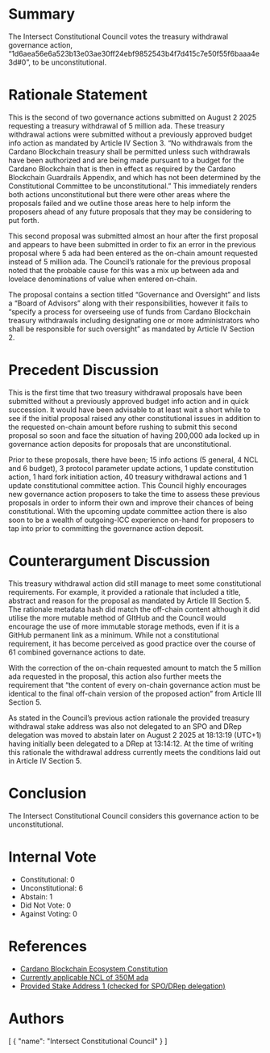 
# Summary

The Intersect Constitutional Council votes the treasury withdrawal governance action, “1d6aea56e6a523b13e03ae30ff24ebf9852543b4f7d415c7e50f55f6baaa4e3d#0”, to be unconstitutional.

# Rationale Statement

This is the second of two governance actions submitted on August 2 2025 requesting a treasury withdrawal of 5 million ada. These treasury withdrawal actions were submitted without a previously approved budget info action as mandated by Article IV Section 3. “No withdrawals from the Cardano Blockchain treasury shall be permitted unless such withdrawals have been authorized and are being made pursuant to a budget for the Cardano Blockchain that is then in effect as required by the Cardano Blockchain Guardrails Appendix, and which has not been determined by the Constitutional Committee to be unconstitutional.” This immediately renders both actions unconstitutional but there were other areas where the proposals failed and we outline those areas here to help inform the proposers ahead of any future proposals that they may be considering to put forth.

This second proposal was submitted almost an hour after the first proposal and appears to have been submitted in order to fix an error in the previous proposal where 5 ada had been entered as the on-chain amount requested instead of 5 million ada. The Council’s rationale for the previous  proposal noted that the probable cause for this was a mix up between ada and lovelace denominations of value when entered on-chain.

The proposal contains a section titled “Governance and Oversight” and lists a “Board of Advisors” along with their responsibilities, however it fails to “specify a process for overseeing use of funds from Cardano Blockchain treasury withdrawals including designating one or more administrators who shall be responsible for such oversight” as mandated by Article IV Section 2.

# Precedent Discussion

This is the first time that two treasury withdrawal proposals have been submitted without a previously approved budget info action and in quick succession. It would have been advisable to at least wait a short while to see if the initial proposal raised any other constitutional issues in addition to the requested on-chain amount before rushing to submit this second proposal so soon and face the situation of having 200,000 ada locked up in governance action deposits for proposals that are unconstitutional.

Prior to these proposals, there have been; 15 info actions (5 general, 4 NCL and 6 budget), 3 protocol parameter update actions, 1 update constitution action, 1 hard fork initiation action, 40 treasury withdrawal actions and 1 update constitutional committee action. This Council highly encourages new governance action proposers to take the time to assess these previous proposals in order to inform their own and improve their chances of being constitutional. With the upcoming update committee action there is also soon to be a wealth of outgoing-ICC experience on-hand for proposers to tap into prior to committing the governance action deposit.

# Counterargument Discussion

This treasury withdrawal action did still manage to meet some constitutional requirements. For example, it provided a rationale that included a title, abstract and reason for the proposal as mandated by Article III Section 5. The rationale metadata hash did match the off-chain content although it did utilise the more mutable method of GItHub and the Council would encourage the use of more immutable storage methods, even if it is a GitHub permanent link as a minimum. While not a constitutional requirement, it has become perceived as good practice over the course of 61 combined governance actions to date.

With the correction of the on-chain requested amount to match the 5 million ada requested in the proposal, this action also further meets the requirement that “the content of every on-chain governance action must be identical to the final off-chain version of the proposed action” from Article III Section 5.

As stated in the Council’s previous action rationale the provided treasury withdrawal stake address was also not delegated to an SPO and DRep delegation was moved to abstain later on August 2 2025 at 18:13:19 (UTC+1) having initially been delegated to a DRep at 13:14:12. At the time of writing this rationale the withdrawal address currently meets the conditions laid out in Article IV Section 5.

# Conclusion

The Intersect Constitutional Council considers this governance action to be unconstitutional.

# Internal Vote

- Constitutional: 0
- Unconstitutional: 6
- Abstain: 1
- Did Not Vote: 0
- Against Voting: 0

# References

- [Cardano Blockchain Ecosystem Constitution](ipfs://bafkreiazhhawe7sjwuthcfgl3mmv2swec7sukvclu3oli7qdyz4uhhuvmy)
- [Currently applicable NCL of 350M ada](ipfs://bafkreiaqno22swabd3kcqt2awtgwaucdzaagacoemxwadm3exrchhnfite)
- [Provided Stake Address 1 (checked for SPO/DRep delegation)](https://cardanoscan.io/stakekey/e128e35801c889b56600b218e29080235e3172f6da9fa06b0d6e0cb049)

# Authors

[
  {
    "name": "Intersect Constitutional Council"
  }
]


